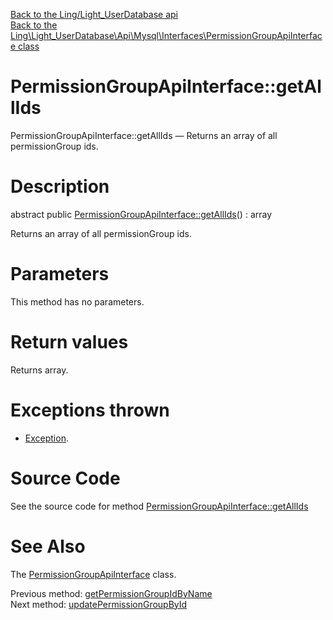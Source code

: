 [Back to the Ling/Light_UserDatabase api](https://github.com/lingtalfi/Light_UserDatabase/blob/master/doc/api/Ling/Light_UserDatabase.md)<br>
[Back to the Ling\Light_UserDatabase\Api\Mysql\Interfaces\PermissionGroupApiInterface class](https://github.com/lingtalfi/Light_UserDatabase/blob/master/doc/api/Ling/Light_UserDatabase/Api/Mysql/Interfaces/PermissionGroupApiInterface.md)


PermissionGroupApiInterface::getAllIds
================



PermissionGroupApiInterface::getAllIds — Returns an array of all permissionGroup ids.




Description
================


abstract public [PermissionGroupApiInterface::getAllIds](https://github.com/lingtalfi/Light_UserDatabase/blob/master/doc/api/Ling/Light_UserDatabase/Api/Mysql/Interfaces/PermissionGroupApiInterface/getAllIds.md)() : array




Returns an array of all permissionGroup ids.




Parameters
================

This method has no parameters.


Return values
================

Returns array.


Exceptions thrown
================

- [Exception](http://php.net/manual/en/class.exception.php).&nbsp;







Source Code
===========
See the source code for method [PermissionGroupApiInterface::getAllIds](https://github.com/lingtalfi/Light_UserDatabase/blob/master/Api/Mysql/Interfaces/PermissionGroupApiInterface.php#L122-L122)


See Also
================

The [PermissionGroupApiInterface](https://github.com/lingtalfi/Light_UserDatabase/blob/master/doc/api/Ling/Light_UserDatabase/Api/Mysql/Interfaces/PermissionGroupApiInterface.md) class.

Previous method: [getPermissionGroupIdByName](https://github.com/lingtalfi/Light_UserDatabase/blob/master/doc/api/Ling/Light_UserDatabase/Api/Mysql/Interfaces/PermissionGroupApiInterface/getPermissionGroupIdByName.md)<br>Next method: [updatePermissionGroupById](https://github.com/lingtalfi/Light_UserDatabase/blob/master/doc/api/Ling/Light_UserDatabase/Api/Mysql/Interfaces/PermissionGroupApiInterface/updatePermissionGroupById.md)<br>

